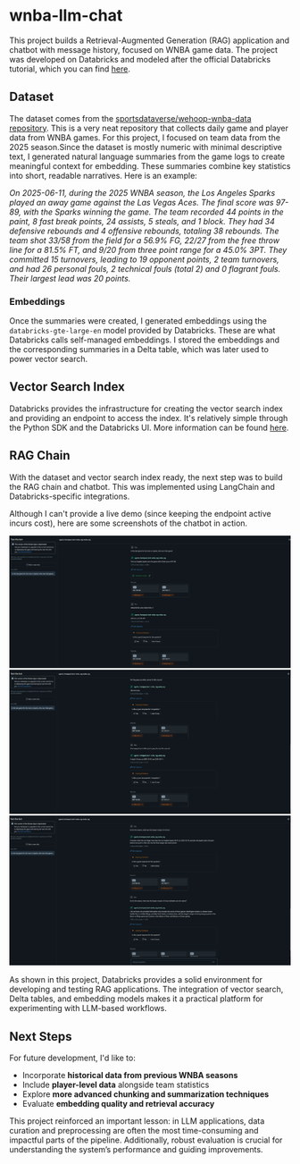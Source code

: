 # wnba-llm-chat

This project builds a Retrieval-Augmented Generation (RAG) application and chatbot with message history, focused on WNBA game data. The project was developed on Databricks and modeled after the official Databricks tutorial, which you can find [here](https://notebooks.databricks.com/demos/llm-rag-chatbot/index.html). 

## Dataset

The dataset comes from the [sportsdataverse/wehoop-wnba-data repository](https://github.com/sportsdataverse/wehoop-wnba-data). This is a very neat repository that collects daily game and player data from WNBA games.  For this project, I focused on team data from the 2025 season.Since the dataset is mostly numeric with minimal descriptive text, I generated natural language summaries from the game logs to create meaningful context for embedding. These summaries combine key statistics into short, readable narratives. Here is an example:


  _On 2025-06-11, during the 2025 WNBA season, the Los Angeles Sparks played an away game against the Las Vegas Aces. The final score was 97-89, with the Sparks winning the game. The team recorded 44 points in the paint, 8 fast break points, 24 assists, 5 steals, and 1 block. They had 34 defensive rebounds and 4 offensive rebounds, totaling 38 rebounds. The team shot 33/58 from the field  for a 56.9% FG, 22/27 from the free throw line for a  81.5% FT, and 9/20 from three point range for a 45.0% 3PT. They committed 15 turnovers, leading to 19 opponent points, 2 team turnovers, and had 26 personal fouls, 2 technical fouls (total 2) and 0 flagrant fouls. Their largest lead was 20 points._


### Embeddings

Once the summaries were created, I generated embeddings using the `databricks-gte-large-en` model provided by Databricks. These are what Databricks calls self-managed embeddings. I stored the embeddings and the corresponding summaries in a Delta table, which was later used to power vector search.

## Vector Search Index
Databricks provides the infrastructure for creating the vector search index and providing an endpoint to access the index. It's relatively simple through the Python SDK and the Databricks UI. More information can be found [here](https://docs.databricks.com/aws/en/generative-ai/create-query-vector-search).

## RAG Chain
With the dataset and vector search index ready, the next step was to build the RAG chain and chatbot. This was implemented using LangChain and Databricks-specific integrations.

Although I can't provide a live demo (since keeping the endpoint active incurs cost), here are some screenshots of the chatbot in action.

![wnba chatbot image 1. Example "In the lat game for teh Aces vs Sparks, who won that game?"](images/sc1.png)
![wnba chatbot image 2](images/sc2.png)
![wnba chatbot image 3](images/sc3.png)

As shown in this project, Databricks provides a solid environment for developing and testing RAG applications. The integration of vector search, Delta tables, and embedding models makes it a practical platform for experimenting with LLM-based workflows.
## Next Steps

For future development, I'd like to:

- Incorporate **historical data from previous WNBA seasons**
- Include **player-level data** alongside team statistics
- Explore **more advanced chunking and summarization techniques**
- Evaluate **embedding quality and retrieval accuracy**

This project reinforced an important lesson: in LLM applications, data curation and preprocessing are often the most time-consuming and impactful parts of the pipeline. Additionally, robust evaluation is crucial for understanding the system’s performance and guiding improvements.